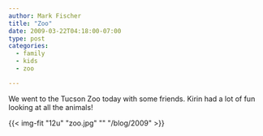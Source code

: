 ```yaml
---
author: Mark Fischer
title: "Zoo"
date: 2009-03-22T04:18:00-07:00
type: post
categories:
  - family
  - kids
  - zoo

---
```


We went to the Tucson Zoo today with some friends.  Kirin had a lot of fun looking at all the animals!

<!--more-->

{{< img-fit
    "12u" "zoo.jpg" ""
    "/blog/2009" >}}

